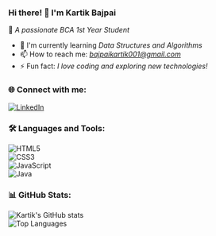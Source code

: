 ### Hi there! 👋 I'm Kartik Bajpai  

🚀 *A passionate BCA 1st Year Student*  

- 🌱 I'm currently learning *Data Structures and Algorithms*  
- 📫 How to reach me: *bajpaikartik001@gmail.com*  
- ⚡ Fun fact: *I love coding and exploring new technologies!*  

### 🌐 Connect with me:  
[![LinkedIn](https://img.shields.io/badge/LinkedIn-0A66C2?style=for-the-badge&logo=linkedin&logoColor=white)](https://www.linkedin.com/in/kartik-bajpai-a66932316/)  

### 🛠 Languages and Tools:  
![HTML5](https://img.shields.io/badge/HTML5-E34F26?style=for-the-badge&logo=html5&logoColor=white)  
![CSS3](https://img.shields.io/badge/CSS3-1572B6?style=for-the-badge&logo=css3&logoColor=white)  
![JavaScript](https://img.shields.io/badge/JavaScript-F7DF1E?style=for-the-badge&logo=javascript&logoColor=black)  
![Java](https://img.shields.io/badge/Java-007396?style=for-the-badge&logo=java&logoColor=white)  

### 📊 GitHub Stats:  
![Kartik's GitHub stats](https://github-readme-stats.vercel.app/api?username=Kartik-Bajpai&show_icons=true&theme=dark)  
![Top Languages](https://github-readme-stats.vercel.app/api/top-langs/?username=Kartik-Bajpai&layout=compact&theme=dark)
